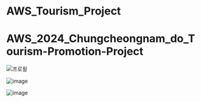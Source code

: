 # AWS_Tourism_Project


# AWS_2024_Chungcheongnam_do_Tourism-Promotion-Project


![프로필](https://github.com/NICESONY/AWS_2024_Chungcheongnam_do_Tourism-Promotion-Project/assets/106459423/cf661580-5813-4b2d-9c21-b74023c7d6d1)


![image](https://github.com/NICESONY/AWS_2024_Chungcheongnam_do_Tourism-Promotion-Project/assets/106459423/a2dd09b9-5132-49ca-a07c-a9ec80d35bab)

![image](https://github.com/NICESONY/AWS_2024_Chungcheongnam_do_Tourism-Promotion-Project/assets/106459423/efa136b5-a5a2-4094-857f-873d1a08efa9)


